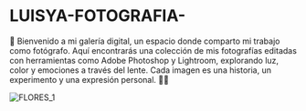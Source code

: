 # LUISYA-FOTOGRAFIA-
📸 Bienvenido a mi galería digital, un espacio donde comparto mi trabajo como fotógrafo. Aquí encontrarás una colección de mis fotografías editadas con herramientas como Adobe Photoshop y Lightroom, explorando luz, color y emociones a través del lente. Cada imagen es una historia, un experimento y una expresión personal. 🌿✨

![FLORES_1](https://github.com/user-attachments/assets/b8a21b6b-4d66-458f-9945-c5918f140796)
